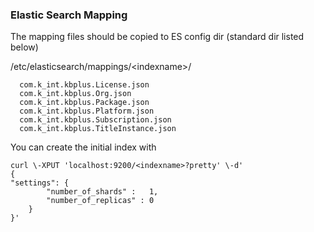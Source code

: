 ### Elastic Search Mapping

The mapping files should be copied to ES config dir (standard dir listed below)

/etc/elasticsearch/mappings/\<indexname\>/

      com.k_int.kbplus.License.json
      com.k_int.kbplus.Org.json
      com.k_int.kbplus.Package.json
      com.k_int.kbplus.Platform.json
      com.k_int.kbplus.Subscription.json
      com.k_int.kbplus.TitleInstance.json

You can create the initial index with

    curl \-XPUT 'localhost:9200/<indexname>?pretty' \-d'
    {
    "settings": {
            "number_of_shards" :   1,
            "number_of_replicas" : 0
        }
    }'